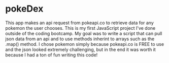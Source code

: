 # pokeDex
This app makes an api request from pokeapi.co to retrieve data for any pokemon the user chooses. This is my first JavaScript project I've done outside of the coding bootcamp. My goal was to write a script that can pull json data from an api and to use methods inherint to arrays such as the .map() method. I chose pokemon simply because pokeapi.co is FREE to use and the json looked extremely challenging, but in the end it was worth it because I had a ton of fun writing this code! 
